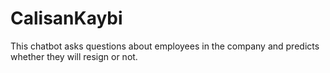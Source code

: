 # CalisanKaybi
This chatbot asks questions about employees in the company and predicts whether they will resign or not.
